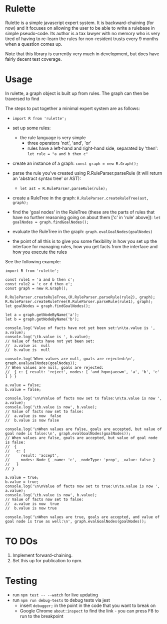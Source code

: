 # Rulette
Rulette is a simple javascript expert system. It is backward-chaining (for now) and it focuses on allowing the user to be able to write a rulebase in simple pseudo-code. Its author is a tax lawyer with no memory who is very tired of having to re-learn the rules for non-resident trusts every 9 months when a question comes up.

Note that this library is currently very much in development, but does have fairly decent test coverage.

# Usage
In rulette, a graph object is built up from rules. The graph can then be traversed to find 

The steps to put together a minimal expert system are as follows:
* `import R from 'rulette';`
* set up some rules:
  * the rule language is very simple
	* three operators 'not', 'and', 'or'
	* rules have a left-hand and right-hand side, separated by 'then': `let rule = "a and b then c"`
* create an instance of a graph: `const graph = new R.Graph();`
* parse the rule you've created using R.RuleParser.parseRule (it will return an 'abstract syntax tree' or AST):
  * `let ast = R.RuleParser.parseRule(rule);`
* create a RuleTree in the graph: `R.RuleParser.createRuleTree(ast, graph);`
* find the 'goal nodes' in the RuleTree (these are the parts of rules that have no further reasoning going on about them ['c' in 'rule' above]): `let goalNodes = graph.findGoalNodes();`
* evaluate the RuleTree in the graph: `graph.evalGoalNodes(goalNodes)`

* the point of all this is to give you some flexibility in how you set up the interface for managing rules, how you get facts from the interface and how you execute the rules

See the following example:
```
import R from 'rulette';

const rule1 = 'a and b then c';
const rule2 = 'c or d then e';
const graph = new R.Graph();

R.RuleParser.createRuleTree,(R.RuleParser.parseRule(rule2), graph);
R.RuleParser.createRuleTree(R.RuleParser.parseRule(rule1), graph);
let goalNodes = graph.findGoalNodes();

let a = graph.getNodeByName('a');
let b = graph.getNodeByName('b');

console.log('Value of facts have not yet been set:\n\ta.value is ', a.value);
console.log('\tb.value is ', b.value);
// Value of facts have not yet been set:
// 	a.value is  null
// 	b.value is  null

console.log('When values are null, goals are rejected:\n', graph.evalGoalNodes(goalNodes));
// When values are null, goals are rejected:
//  { c: { result: 'reject', nodes: [ 'and_hqxnjaecwm', 'a', 'b', 'c' ] } }

a.value = false;
b.value = false;

console.log('\n\nValue of facts now set to false:\n\ta.value is now ', a.value);
console.log('\tb.value is now', b.value);
// Value of facts now set to false:
// 	a.value is now  false
// 	b.value is now false

console.log('\nWhen values are false, goals are accepted, but value of goal node is false:\n', graph.evalGoalNodes(goalNodes));
// When values are false, goals are accepted, but value of goal node is false:
//  {
//   c: {
//     result: 'accept',
//     nodes: Node { _name: 'c', _nodeType: 'prop', _value: false }
//   }
// }

a.value = true;
b.value = true;
console.log('\n\nValue of facts now set to true:\n\ta.value is now ', a.value);
console.log('\tb.value is now', b.value);
// Value of facts now set to false:
// 	a.value is now  true
// 	b.value is now true

console.log('\nWhen values are true, goals are accepted, and value of goal node is true as well:\n', graph.evalGoalNodes(goalNodes));

```


# TO DOs
1. Implement forward-chaining.
1. Set this up for publication to npm.

# Testing
* run `npm test -- --watch` for live updating
* run `npm run debug-tests` to debug tests via jest
  * insert `debugger;` in the point in the code that you want to break on
  * Google Chrome `about:inspect` to find the link - you can press F8 to run to the breakpoint
